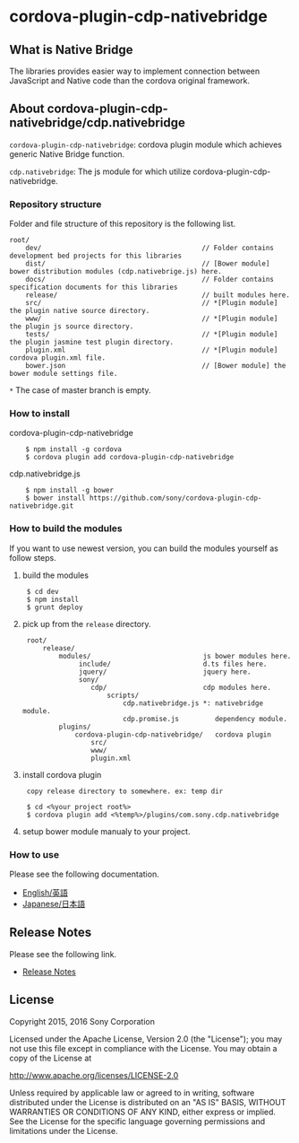 ﻿# cordova-plugin-cdp-nativebridge

## What is Native Bridge

The libraries provides easier way to implement connection between JavaScript and Native code than the cordova original framework.


## About cordova-plugin-cdp-nativebridge/cdp.nativebridge

`cordova-plugin-cdp-nativebridge`: cordova plugin module which achieves generic Native Bridge function.

`cdp.nativebridge`: The js module for which utilize cordova-plugin-cdp-nativebridge.


### Repository structure
Folder and file structure of this repository is the following list.

    root/
        dev/                                        // Folder contains development bed projects for this libraries
        dist/                                       // [Bower module] bower distribution modules (cdp.nativebrige.js) here.
        docs/                                       // Folder contains specification documents for this libraries
        release/                                    // built modules here.
        src/                                        // *[Plugin module] the plugin native source directory.
        www/                                        // *[Plugin module] the plugin js source directory.
        tests/                                      // *[Plugin module] the plugin jasmine test plugin directory.
        plugin.xml                                  // *[Plugin module] cordova plugin.xml file.
        bower.json                                  // [Bower module] the bower module settings file.

 `*` The case of master branch is empty.

### How to install

cordova-plugin-cdp-nativebridge

        $ npm install -g cordova
        $ cordova plugin add cordova-plugin-cdp-nativebridge

cdp.nativebridge.js

        $ npm install -g bower
        $ bower install https://github.com/sony/cordova-plugin-cdp-nativebridge.git


### How to build the modules

If you want to use newest version, you can build the modules yourself as follow steps.

1. build the modules

        $ cd dev
        $ npm install
        $ grunt deploy

2. pick up from the `release` directory.

        root/
            release/
                modules/                            js bower modules here.
                     include/                       d.ts files here.
                     jquery/                        jquery here.
                     sony/
                        cdp/                        cdp modules here.
                            scripts/
                                cdp.nativebridge.js *: nativebridge module.
                                cdp.promise.js         dependency module.
                plugins/
                    cordova-plugin-cdp-nativebridge/   cordova plugin
                        src/
                        www/
                        plugin.xml

3. install cordova plugin

        copy release directory to somewhere. ex: temp dir
        
        $ cd <%your project root%>
        $ cordova plugin add <%temp%>/plugins/com.sony.cdp.nativebridge

4. setup bower module manualy to your project.

### How to use
Please see the following documentation.

- [English/英語](docs/en)
- [Japanese/日本語](docs/jp)

## Release Notes
Please see the following link.

- [Release Notes](RELEASENOTE.md)


## License

Copyright 2015, 2016 Sony Corporation

Licensed under the Apache License, Version 2.0 (the "License");
you may not use this file except in compliance with the License.
You may obtain a copy of the License at

   http://www.apache.org/licenses/LICENSE-2.0

Unless required by applicable law or agreed to in writing, software
distributed under the License is distributed on an "AS IS" BASIS,
WITHOUT WARRANTIES OR CONDITIONS OF ANY KIND, either express or implied.
See the License for the specific language governing permissions and
limitations under the License.
